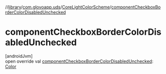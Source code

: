 //[library](../../../index.md)/[com.glovoapp.uds](../index.md)/[CoreLightColorScheme](index.md)/[componentCheckboxBorderColorDisabledUnchecked](component-checkbox-border-color-disabled-unchecked.md)

# componentCheckboxBorderColorDisabledUnchecked

[androidJvm]\
open override val [componentCheckboxBorderColorDisabledUnchecked](component-checkbox-border-color-disabled-unchecked.md): [Color](https://developer.android.com/reference/kotlin/androidx/compose/ui/graphics/Color.html)
